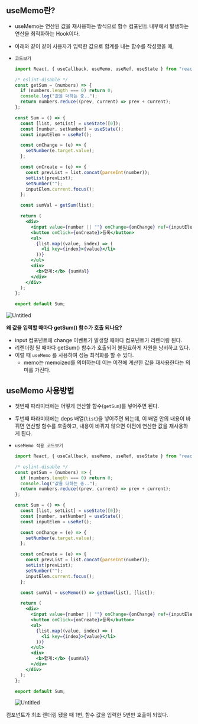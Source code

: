 ## useMemo란?

- useMemo는 연산된 값을 재사용하는 방식으로 함수 컴포넌트 내부에서 발생하는 연산을 최적화하는 Hook이다.
- 아래와 같이 같이 사용자가 입력한 값으로 합계를 내는 함수를 작성했을 때,
- `코드보기`
    
    ```jsx
    import React, { useCallback, useMemo, useRef, useState } from "react";
    
    /* eslint-disable */
    const getSum = (numbers) => {
      if (numbers.length === 0) return 0;
      console.log("값을 더하는 중..");
      return numbers.reduce((prev, current) => prev + current);
    };
    
    const Sum = () => {
      const [list, setList] = useState([0]);
      const [number, setNumber] = useState();
      const inputElem = useRef();
    
      const onChange = (e) => {
        setNumber(e.target.value);
      };
    
      const onCreate = (e) => {
        const prevList = list.concat(parseInt(number));
        setList(prevList);
        setNumber("");
        inputElem.current.focus();
      };
    
      const sumVal = getSum(list);
    
      return (
        <div>
          <input value={number || ""} onChange={onChange} ref={inputElem} />
          <button onClick={onCreate}>등록</button>
          <ul>
            {list.map((value, index) => (
              <li key={index}>{value}</li>
            ))}
          </ul>
          <div>
            <b>합계:</b> {sumVal}
          </div>
        </div>
      );
    };
    
    export default Sum;
    ```
    

![Untitled](https://s3.us-west-2.amazonaws.com/secure.notion-static.com/025df466-6c99-4643-8482-d84d1eb4132f/Untitled.png?X-Amz-Algorithm=AWS4-HMAC-SHA256&X-Amz-Content-Sha256=UNSIGNED-PAYLOAD&X-Amz-Credential=AKIAT73L2G45EIPT3X45%2F20221008%2Fus-west-2%2Fs3%2Faws4_request&X-Amz-Date=20221008T132646Z&X-Amz-Expires=86400&X-Amz-Signature=0f2fdc05e95d6334d2aa5b573d32d4113a9b16b92ebf7980a68a99c719710648&X-Amz-SignedHeaders=host&response-content-disposition=filename%20%3D%22Untitled.png%22&x-id=GetObject)

**왜 값을 입력할 때마다 getSum() 함수가 호출 되나요?**

- input 컴포넌트에 change 이벤트가 발생할 때마다 컴포넌트가 리렌더링 된다.
- 리렌더링 될 때마다 getSum() 함수가 호출되어 불필요하게 자원을 낭비하고 있다.
- 이럴 때 `useMemo` 를 사용하여 성능 최적화를 할 수 있다.
    - memo는 memoized를 의미하는데 이는 이전에 계산한 값을 재사용한다는 의미를 가진다.

## useMemo 사용방법

- 첫번째 파라미터에는 어떻게 연산할 함수(`getSum`)를 넣어주면 된다.
- 두번째 파라미터에는 deps 배열(`list`)을 넣어주면 되는데, 이 배열 안의 내용이 바뀌면 연산할 함수를 호출하고, 내용이 바뀌지 않으면 이전에 연산한 값을 재사용하게 된다.
- `useMemo 적용 코드보기`
    
    ```jsx
    import React, { useCallback, useMemo, useRef, useState } from "react";
    
    /* eslint-disable */
    const getSum = (numbers) => {
      if (numbers.length === 0) return 0;
      console.log("값을 더하는 중..");
      return numbers.reduce((prev, current) => prev + current);
    };
    
    const Sum = () => {
      const [list, setList] = useState([0]);
      const [number, setNumber] = useState();
      const inputElem = useRef();
    
      const onChange = (e) => {
        setNumber(e.target.value);
      };
    
      const onCreate = (e) => {
        const prevList = list.concat(parseInt(number));
        setList(prevList);
        setNumber("");
        inputElem.current.focus();
      };
    
      const sumVal = useMemo(() => getSum(list), [list]);
    
      return (
        <div>
          <input value={number || ""} onChange={onChange} ref={inputElem} />
          <button onClick={onCreate}>등록</button>
          <ul>
            {list.map((value, index) => (
              <li key={index}>{value}</li>
            ))}
          </ul>
          <div>
            <b>합계:</b> {sumVal}
          </div>
        </div>
      );
    };
    
    export default Sum;
    ```

    ![Untitled](https://s3.us-west-2.amazonaws.com/secure.notion-static.com/9f5e2fbf-ee37-41b8-837f-714ffe205b73/Untitled.png?X-Amz-Algorithm=AWS4-HMAC-SHA256&X-Amz-Content-Sha256=UNSIGNED-PAYLOAD&X-Amz-Credential=AKIAT73L2G45EIPT3X45%2F20221008%2Fus-west-2%2Fs3%2Faws4_request&X-Amz-Date=20221008T132629Z&X-Amz-Expires=86400&X-Amz-Signature=6d84aecbd74c9af1afc79f2e787701f3bd8d75e193d2e305567d41d341ac77c4&X-Amz-SignedHeaders=host&response-content-disposition=filename%20%3D%22Untitled.png%22&x-id=GetObject)

컴포넌트가 최초 렌더링 됐을 때 1번, 함수 값을 입력한 5번만 호출이 되었다.